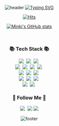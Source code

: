 <div align="center">

![header](https://capsule-render.vercel.app/api?type=waving&color=6994CDEE&text=&animation=twinkling&height=80)
[![Typing SVG](https://readme-typing-svg.demolab.com?font=Alkatra&weight=500&size=45&duration=3500&pause=3&color=6994CDEE&center=true&vCenter=true&multiline=true&repeat=true&width=1000&height=100&lines=Welcome+to+Minki's+GitHub!👋)](https://git.io/typing-svg)

[![Hits](https://hits.seeyoufarm.com/api/count/incr/badge.svg?url=https%3A%2F%2Fgithub.com%2FKimmingki&count_bg=%234FB7EA&title_bg=%23555555&icon=github.svg&icon_color=%23E7E7E7&title=Github&edge_flat=false)](https://hits.seeyoufarm.com)

[![Minki's GitHub stats](https://github-readme-stats.vercel.app/api?username=Kimmingki&include_all_commits=true&show_icons=true&theme=cobalt)](https://github.com/bi-sz/github-readme-stats)
 
<br>

<h3 align="center">📚 Tech Stack 📚</h3>
<p align="center">
  <img src="https://img.shields.io/badge/Java-007396?style=flat-square&logo=Java&logoColor=white"/></a>&nbsp
  <img src="https://img.shields.io/badge/SpringBoot-6DB33F?style=flat-square&logo=SpringBoot&logoColor=white"/></a>&nbsp
  <img src="https://img.shields.io/badge/Spring_Security-6DB33F?style=flat-square&logo=Spring-Security&logoColor=white"/></a>&nbsp
  <br>
  <img src="https://img.shields.io/badge/HTML5-E34F26?style=flat-square&logo=html5&logoColor=white"></a>&nbsp
  <img src="https://img.shields.io/badge/CSS3-1572B6?style=flat-square&logo=css3&logoColor=white"></a>&nbsp
  <img src="https://img.shields.io/badge/JavaScript-F7DF1E?style=flat-square&logo=JavaScript&logoColor=white"></a>&nbsp
  <img src="https://img.shields.io/badge/jQuery-0769AD?style=flat-square&logo=jquery&logoColor=white"></a>&nbsp
  <br>
  <img src="https://img.shields.io/badge/Mysql-E6B91E?style=flat-square&logo=MySql&logoColor=white"/></a>&nbsp
  <img src="https://img.shields.io/badge/PostgreSQL-316192?style=flat-square&logo=postgresql&logoColor=white"/></a>&nbsp
  <img src="https://img.shields.io/badge/Oracle-F80000?style=flat-square&logo=oracle&logoColor=white"/></a>&nbsp
  <br>
   <img src="https://img.shields.io/badge/JPA-2496ED?style=flat-square&logo=jpa&logoColor=white"/></a>&nbsp 
   <img src="https://img.shields.io/badge/MYBATIS-2496ED?style=flat-square&logo=jpa&logoColor=white"/></a>&nbsp 
   <img src="https://img.shields.io/badge/QUERYDSL-2496ED?style=flat-square&logo=jpa&logoColor=white"/></a>&nbsp 
  <br>
  <img src="https://img.shields.io/badge/Docker-2496ED?style=flat-square&logo=Docker&logoColor=white"/></a>&nbsp 
  <img src="https://img.shields.io/badge/Jenkins-D24939?style=flat-square&logo=Jenkins&logoColor=white"/></a>&nbsp 
</p>

<h3 align="center">🌈 Follow Me 🌈</h3>
<p align="center">
  <a href="https://magicmk.tistory.com/"><img src="https://img.shields.io/badge/Tistory-000000?style=flat-square&logo=Tistory&logoColor=white"></a>&nbsp
  <a href="https://open.kakao.com/o/sdG0mEKg"><img src="https://img.shields.io/badge/KakaoTalk-FFCD00?style=flat-square&logoColor=black&logo=KakaoTalk"></a>
  <a href="mailto:a01050919568@gmail.com"><img src="https://img.shields.io/badge/Gmail-d14836?style=flat-square&logo=Gmail&logoColor=white&link=kimhyein7110@gmail.com"/></a>
</p>

![footer](https://capsule-render.vercel.app/api?section=footer&color=6994CDEE)
